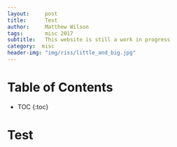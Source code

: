 ```yaml
---
layout:     post
title:      Test
author:     Matthew Wilson
tags: 		misc 2017
subtitle:  	This website is still a work in progress
category:  misc
header-img: "img/riss/little_and_big.jpg"
---
```

<!-- Start Writing Below in Markdown -->

# Table of Contents

* TOC
{:toc}


# Test
